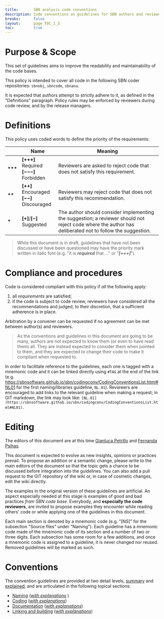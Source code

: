 ```yaml
---
title:       SBN analysis code conventions
description: Code conventions as guidelines for SBN authors and reviewers.
breaks:      false
layout:      page_TOC_1_3
toc:         true
---
```



#   Purpose & Scope ##################################################################


This set of guidelines aims to improve the readability and maintainability of
the code bases.

This policy is intended to cover all code in the following SBN coder repositories:
`sbnobj`, `sbncode`, `sbnana`.

It is expected that authors attempt to strictly adhere to it,
as defined in the "Definitions" paragraph.
Policy rules may be enforced by reviewers during code review, and by the
release managers.



#   Definitions   ##############################################################

This policy uses coded words to define the priority of the requirements:

|             | Name                                           | Meaning  |
| ----------- | ---------------------------------------------- | -------- |
| **\*\*\***  | **[+++]** Required <br/> **[−−−]** Forbidden   | Reviewers are asked to reject code that does not satisfy this requirement.     |
| **\*\***    | **[++]** Encouraged <br/> **[−−]** Discouraged | Reviewers may reject code that does not satisfy this recommendation. |
| **\***      | **[+]**/**[−]** Suggested                      | The author should consider implementing the suggestion; a reviewer should not reject code where the author has deliberated not to follow the suggestion.|

> While this document is in draft, guidelines that have not been
> discussed or have been questioned may have the priority mark written
> in italic font (e.g. "it is _**required**_ that ..." or "**_[+++]_**").



#   Compliance and procedures   ################################################

Code is considered compliant with this policy if _all_ the following apply:

1. all _requirements_ are satisfied;
2. if the code is subject to code review, reviewers have considered all the
   recommendations and judged, to their discretion, that a sufficient adherence
   is in place.

Arbitration by a convener can be requested if no agreement can be met between author(s) and
reviewers.

> As the conventions and guidelines in this document are going to be many,
> authors are not expected to know them (or even to have read them) all.
> They are instead expected to consider them when pointed to them,
> and they are expected to change their code to make it compliant when requested to.

In order to facilitate reference to the guidelines, each one is tagged with a mnemonic code
and it can be linked directly using `#TAG` at the end of the link
(e.g. <https://sbnsoftware.github.io/sbn/codingconv/CodingConventionsList.html#NL01>
for the first naming/libraries guideline, `NL.01`).
Reviewers are encouraged to add links to the relevant guideline when making a request;
in GIT markdown, the link may look like:
`[NL.01](https://sbnsoftware.github.io/sbn/codingconv/CodingConventionsList.html#NL01)`.


#   Editing   ##################################################################

The editors of this document are at this time
[Gianluca Petrillo](mailto:petrillo@slac.stanford.edu) and
[Fernanda Psihas](mailto:psihas@fnal.gov).

This document is expected to evolve as new insights, opinions or practices
prevail. To propose an addition or a semantic change, please write to the main
editors of the document so that the topic gets a chance to be discussed before
integration into the guidelines.
You can also add a pull request to the GIT repository of the wiki or,
in case of cosmetic changes, edit the wiki directly.

The examples in the original version of these guidelines are artificial.
An aspect especially needed at this stage is examples of good and bad practices
_from SBN code base_. Everybody, and **especially the code reviewers**,
are invited to propose examples they encounter while reading others' code or
while applying one of the guidelines in this document.

Each main section is denoted by a mnemonic code (e.g. "[NS]" for the subsection
"Source files" under "Naming"). Each guideline has a mnemonic code made of the
mnemonic code of its section and a number of two or three digits.
Each subsection has some room for a few additions, and once a mnemonic code is
assigned to a guideline, it is never changed nor reused.
Removed guidelines will be marked as such.



#   Conventions   ##############################################################

The convention guidelines are provided at two detail levels,
[summary](CodingConventionsList.md) and [explained](CodingConventionsExplained.md),
and are articulated in the following topical sections:

* [Naming](CodingConventionsList.md#n-naming-conventions) ([_with explanations_](CodingConventionsExplained.md#n-naming-conventions) )
* [Coding](CodingConventionsList.md#c-coding) ([_with explanations_](CodingConventionsExplained.md#c-coding))
* [Documentation](CodingConventionsList.md#d-documentation) ([_with explanations_](CodingConventionsExplained.md#d-documentation))
* [Linking and building](CodingConventionsList.md#l-linking-and-building) ([_with explanations_](CodingConventionsExplained.md#l-linking-and-building))

